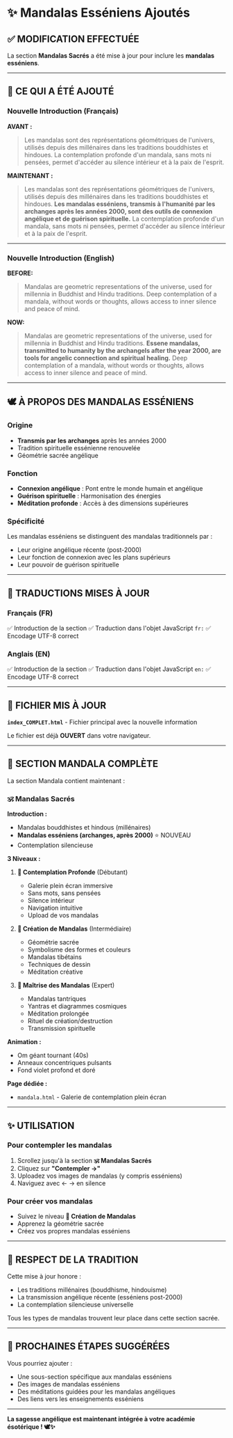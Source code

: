 # ✨ Mandalas Esséniens Ajoutés

## ✅ MODIFICATION EFFECTUÉE

La section **Mandalas Sacrés** a été mise à jour pour inclure les **mandalas esséniens**.

---

## 📝 CE QUI A ÉTÉ AJOUTÉ

### Nouvelle Introduction (Français)

**AVANT :**
> Les mandalas sont des représentations géométriques de l'univers, utilisés depuis des millénaires dans les traditions bouddhistes et hindoues. La contemplation profonde d'un mandala, sans mots ni pensées, permet d'accéder au silence intérieur et à la paix de l'esprit.

**MAINTENANT :**
> Les mandalas sont des représentations géométriques de l'univers, utilisés depuis des millénaires dans les traditions bouddhistes et hindoues. **Les mandalas esséniens, transmis à l'humanité par les archanges après les années 2000, sont des outils de connexion angélique et de guérison spirituelle.** La contemplation profonde d'un mandala, sans mots ni pensées, permet d'accéder au silence intérieur et à la paix de l'esprit.

---

### Nouvelle Introduction (English)

**BEFORE:**
> Mandalas are geometric representations of the universe, used for millennia in Buddhist and Hindu traditions. Deep contemplation of a mandala, without words or thoughts, allows access to inner silence and peace of mind.

**NOW:**
> Mandalas are geometric representations of the universe, used for millennia in Buddhist and Hindu traditions. **Essene mandalas, transmitted to humanity by the archangels after the year 2000, are tools for angelic connection and spiritual healing.** Deep contemplation of a mandala, without words or thoughts, allows access to inner silence and peace of mind.

---

## 🕊️ À PROPOS DES MANDALAS ESSÉNIENS

### Origine
- **Transmis par les archanges** après les années 2000
- Tradition spirituelle essénienne renouvelée
- Géométrie sacrée angélique

### Fonction
- **Connexion angélique** : Pont entre le monde humain et angélique
- **Guérison spirituelle** : Harmonisation des énergies
- **Méditation profonde** : Accès à des dimensions supérieures

### Spécificité
Les mandalas esséniens se distinguent des mandalas traditionnels par :
- Leur origine angélique récente (post-2000)
- Leur fonction de connexion avec les plans supérieurs
- Leur pouvoir de guérison spirituelle

---

## 🔄 TRADUCTIONS MISES À JOUR

### Français (FR)
✅ Introduction de la section
✅ Traduction dans l'objet JavaScript `fr:`
✅ Encodage UTF-8 correct

### Anglais (EN)
✅ Introduction de la section
✅ Traduction dans l'objet JavaScript `en:`
✅ Encodage UTF-8 correct

---

## 📂 FICHIER MIS À JOUR

**`index_COMPLET.html`** - Fichier principal avec la nouvelle information

Le fichier est déjà **OUVERT** dans votre navigateur.

---

## 🎨 SECTION MANDALA COMPLÈTE

La section Mandala contient maintenant :

### 🕉️ Mandalas Sacrés

**Introduction :**
- Mandalas bouddhistes et hindous (millénaires)
- **Mandalas esséniens (archanges, après 2000)** ⭐ NOUVEAU
- Contemplation silencieuse

**3 Niveaux :**

1. **🧘 Contemplation Profonde** (Débutant)
   - Galerie plein écran immersive
   - Sans mots, sans pensées
   - Silence intérieur
   - Navigation intuitive
   - Upload de vos mandalas

2. **🎨 Création de Mandalas** (Intermédiaire)
   - Géométrie sacrée
   - Symbolisme des formes et couleurs
   - Mandalas tibétains
   - Techniques de dessin
   - Méditation créative

3. **🌺 Maîtrise des Mandalas** (Expert)
   - Mandalas tantriques
   - Yantras et diagrammes cosmiques
   - Méditation prolongée
   - Rituel de création/destruction
   - Transmission spirituelle

**Animation :**
- Om géant tournant (40s)
- Anneaux concentriques pulsants
- Fond violet profond et doré

**Page dédiée :**
- `mandala.html` - Galerie de contemplation plein écran

---

## ✨ UTILISATION

### Pour contempler les mandalas
1. Scrollez jusqu'à la section **🕉️ Mandalas Sacrés**
2. Cliquez sur **"Contempler →"**
3. Uploadez vos images de mandalas (y compris esséniens)
4. Naviguez avec ← → en silence

### Pour créer vos mandalas
- Suivez le niveau **🎨 Création de Mandalas**
- Apprenez la géométrie sacrée
- Créez vos propres mandalas esséniens

---

## 🙏 RESPECT DE LA TRADITION

Cette mise à jour honore :
- Les traditions millénaires (bouddhisme, hindouisme)
- La transmission angélique récente (esséniens post-2000)
- La contemplation silencieuse universelle

Tous les types de mandalas trouvent leur place dans cette section sacrée.

---

## 🔮 PROCHAINES ÉTAPES SUGGÉRÉES

Vous pourriez ajouter :
- Une sous-section spécifique aux mandalas esséniens
- Des images de mandalas esséniens
- Des méditations guidées pour les mandalas angéliques
- Des liens vers les enseignements esséniens

---

**La sagesse angélique est maintenant intégrée à votre académie ésotérique ! 🕊️✨**
